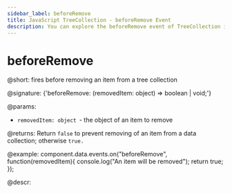 ```yaml
---
sidebar_label: beforeRemove
title: JavaScript TreeCollection - beforeRemove Event 
description: You can explore the beforeRemove event of TreeCollection in the documentation of the DHTMLX JavaScript UI library. Browse developer guides and API reference, try out code examples and live demos, and download a free 30-day evaluation version of DHTMLX Suite.
---
```


# beforeRemove

@short: fires before removing an item from a tree collection

@signature: {'beforeRemove: (removedItem: object) => boolean | void;'}

@params:
- `removedItem: object `- the object of an item to remove

@returns:
Return `false` to prevent removing of an item from a data collection; otherwise `true.`

@example:
component.data.events.on("beforeRemove", function(removedItem){
    console.log("An item will be removed");
    return true;
});

@descr:

[comment]: # (@relatedapi:tree_collection/api/afterremove_event.md)
